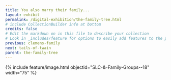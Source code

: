 ```yaml
---
title: You also marry their family...
layout: exhibit
permalink: /digital-exhibition/the-family-tree.html
# include CollectionBuilder info at bottom
credits: false
# Edit the markdown on in this file to describe your collection
# Look in _includes/feature for options to easily add features to the page
previous: clemens-family
next: tails-of-twain
parent: the-family-tree
---
```


{% include feature/image.html objectid="SLC-&-Family-Groups--18" width="75" %}
